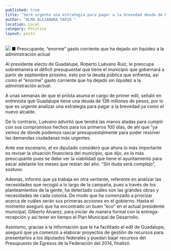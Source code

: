 ```yaml
---
published: true
title: "Será urgente una estrategia para pagar a la brevedad deuda de Guadalupe: Luévano"
author: "ALMA ALEJANDRA TAPIA "
location: Local
category: Política
layout: posts
---
```


![](http://i.imgur.com/5iEIYlYm.jpg)
■ Preocupante, “enorme” gasto corriente que ha dejado sin liquidez a la administración actual 

Al presidente electo de Guadalupe, Roberto Luévano Ruiz, le preocupa sobremanera el déficit presupuestal que tiene el municipio que gobernará a partir de septiembre próximo, esto por la deuda pública que enfrenta, así como el “enorme” gasto corriente que ha dejado sin liquidez a la administración actual.

A unas semanas de que el priísta asuma el cargo de primer edil, señaló en entrevista que Guadalupe tiene una deuda de 136 millones de pesos, por lo que es urgente analizar una estrategia para pagar a la brevedad ya como el nuevo alcalde.

De lo contrario, Luévano advirtió que tendrá las manos atadas para cumplir con sus compromisos hechos para los primeros 100 días, de ahí que “ya vemos de dónde podemos rascar presupuestalmente para poder resolver las demandas ciudadanas más urgentes.  

Ante ese escenario, el ex diputado consideró que ahora lo más importante es revisar la situación financiera del municipio, que dijo, es lo más preocupante pues se debe ver la viabilidad que tiene el ayuntamiento para sacar adelante los meses que restan del año. “Sin duda será complejo”, sostuvo. 

Además, informó que ya trabaja en otra vertiente, referente en analizar las necesidades que recogió a lo largo de la campaña, pues a través de los planteamientos de la gente, ha detectado cuáles son las grandes obras y necesidades de cada colonia.
De modo que ha comenzado a priorizar acerca de cuáles serán sus primeras acciones en el gobierno. Hasta el momento aseguró que ha encontrado un buen “eco” en el actual presidente municipal, Gilberto Alvarez, para iniciar de manera formal con la entrega-recepción y así tener en tiempo el Plan Municipal de Desarrollo.

Asimismo, gracias a la información que le ha facilitado el edil de Guadalupe, aseguró que ya comenzó a elaborar proyectos de gestión de recursos para presentarlos a los diputados federales y puedan bajar recursos del Presupuesto de Egresos de la Federación del 2014, finalizó. 
